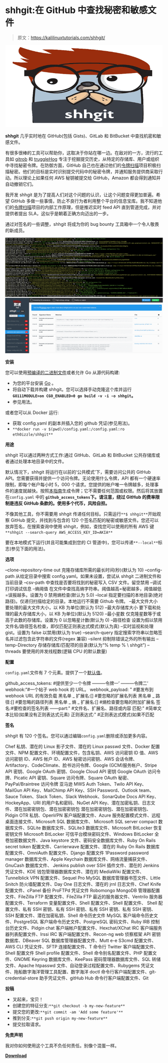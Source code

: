 # shhgit:在 GitHub 中查找秘密和敏感文件

> 原文：<https://kalilinuxtutorials.com/shhgit/>

[![shhgit : Finds Secrets & Sensitive Files Across GitHub](img/554218864d1e6cf923bd6f4d1b6d3733.png "shhgit : Finds Secrets & Sensitive Files Across GitHub")](https://1.bp.blogspot.com/-nvd8IK9NnK0/Xx3R0aF7UsI/AAAAAAAAHIY/f9dn6Bp_Mfg_oPf8n6aWMX-h-212ntbmACLcBGAsYHQ/s1600/shhgit%25281%2529.png)

**shhgit** 几乎实时地在 GitHub(包括 Gists)、GitLab 和 BitBucket 中查找机密和敏感文件。

有很多很棒的工具可以帮助你，这取决于你站在哪一边。在敌对的一方，流行的工具如 [gitrob](https://github.com/michenriksen/gitrob) 和 [truggleHog](https://github.com/dxa4481/truffleHog) 专注于挖掘提交历史，从特定的存储库、用户或组织中寻找秘密令牌。在防御方面，GitHub 自己也在通过他们的[令牌扫描](https://help.github.com/en/articles/about-token-scanning)项目积极扫描秘密。他们的目标是实时识别提交代码中的秘密令牌，并通知服务提供商采取行动。所以理论上如果任何 AWS 秘钥被提交给 GitHub，Amazon 都会得到通知并自动撤销它们。

我开发 shhgit 是为了提高人们对这个问题的认识，让这个问题变得更加普遍。希望 GitHub 多做一些事情，防止不良行为者利用整个平台的信息宝库。我不知道他们的[令牌扫描](https://help.github.com/en/articles/about-token-scanning)项目的内部工作原理，但是推迟实时 feed API 直到管道完成，并对提供者提出 SLA，这似乎是朝着正确方向迈出的一步。

通过对签名的一些调整，shhgit 将成为你的 bug bounty 工具箱中一个令人敬畏的新成员。

![](img/dbec8a24756117cf6fee9c9988235d4d.png)![](img/3cb86bebd8570e4e20a8a6df9c1db79e.png)

**安装**

您可以使用[预编译的二进制文件](https://www.github.com/eth0izzle/shhgit/releases)或者允许 Go 从源代码构建:

*   为您的平台安装 [Go](https://golang.org/doc/install) 。
*   将自动下载并构建 shhgit。您可以选择手动克隆这个库并运行 **`GO111MODULE=on CGO_ENABLED=0 go build -v -i -o shhgit`。**
*   参见用法。

或者您可以从 Docker 运行:

*   获取 config.yaml 的副本并插入您的 github 凭证(参见用法)。
*   `**docker run -v $(pwd)/config.yaml:/config.yaml:ro eth0izzle/shhgit**`

**用途**

shhgit 可以通过两种方式工作:通过 GitHub、GitLab 和 BitBucket 公共存储库或者通过处理本地目录中的文件。

默认情况下，shhgit 将运行在以前的‘公共模式’下，需要访问公共的 GitHub API。您需要获得并提供一个访问令牌。无论使用什么令牌，API 都有一个硬速率限制，即每个帐户每小时 5，000 个请求。您提供的帐户唯一令牌越多，处理事件的速度就越快。按照[本指南](https://help.github.com/en/github/authenticating-to-github/creating-a-personal-access-token-for-the-command-line)生成令牌；它不需要任何范围或权限。然后将其放置在`config.yaml` 中的 **`github_access_tokens`下。**请注意，绕过 GitHub 的费率限制是违反 GitHub 条款的。使用多个代币，风险自担**。**

不像其他工具，你不需要用 shhgit 传递任何目标。只需运行`**$ shhgit**`开始观察 GitHub 提交，并找到与包含的 120 个签名匹配的秘密或敏感文件。您还可以放弃签名，在搜索查询中使用 shhgit，例如，查找您可以使用的所有 AWS 键`**shhgit --search-query AWS_ACCESS_KEY_ID=AKIA**`

要在本地模式下运行(并且可能集成到您的 CI 管道中)，您可以传递`**--local**`标志(参见下面的用法)。

**选项**

–clone-repository-time out
克隆存储库所需的最长时间(秒)(默认为 10)
–config-path
从给定目录中搜索 config.yaml。如果未设置，尝试从 shhgit 二进制文件和当前目录
–csv-path
中查找是否要将找到的秘密写入 CSV 文件。留空禁用
–调试
打印调试信息
–熵阈值
在文件中查找高熵字符串。阈值越高=秘密越多，阈值越低=误报越多。设置为 0 禁用熵检查(默认为 5.0)
–local
指定要扫描的本地目录(绝对路径)。仅递归扫描给定的目录。本地运行不需要 Github 令牌。
–最大文件大小
要处理的最大文件大小，以 KB 为单位(默认为 512)
–最大存储库大小
要下载和处理的最大存储库大小，以 KB 为单位)(默认为 5120)
–最小星数
仅克隆星数等于或高于此数的存储库。设置为 0 以忽略星计数(默认为 0)
–路径检查
设置为假以禁用文件名/路径签名检查，即仅匹配正则表达式模式(默认为真)
–实时监视和处理 gist。设置为 false 以禁用(默认为 true)
–search-query
指定搜索字符串以忽略签名并过滤包含此字符串的文件(regex 兼容)
–silent
抑制除错误之外的所有输出
–temp-Directory
存储存储库/匹配项的目录(默认为“% temp % \ shhgit”)
–threads
要使用的并发线程数(逻辑 CPU 的默认数量)

**配置**

`config.yaml`文件有 7 个元素。提供了一个[默认值](https://github.com/eth0izzle/shhgit/blob/master/config.yaml)。

github_access_tokens: #提供至少一个令牌
———令牌一’
———令牌二’
webhook:“#一个帖子 web hook 的 URL。
webhook_payload: " #要发布到 webhook URL 的有效负载
黑名单 _ 扩展名:[] #要忽略的扩展名列表
黑名单 _ 路径:[] #要忽略的路径列表
黑名单 _ 熵 _ 扩展名:[] #熵检查要忽略的附加扩展名
签名:#要检查的签名列表
——part:" #文件名、扩展名、路径或内容
匹配:" #简单文本比较(如果没有正则表达式元素)
正则表达式:" #正则表达式模式(如果不匹配

**签名**

shhgit 有 120 个签名。您可以通过编辑`config.yaml`删除或添加更多内容。

Chef 私钥、潜在的 Linux 影子文件、潜在的 Linux passwd 文件、Docker 配置文件、NPM 配置文件、环境配置文件，包含私钥、AWS 访问密钥 ID 值、AWS 访问密钥 ID、AWS 帐户 ID、AWS 秘密访问密钥、AWS 会话令牌、Artifactory、CodeClimate、脸书访问令牌、Google (GCM)服务帐户、Stripe API 密钥、Google OAuth 密钥、Google Cloud API 密钥
Google OAuth 访问令牌、Picatic API 密钥、Square 访问令牌、Square OAuth 秘密、PayPal/Braintree 访问令牌 亚马逊 MWS Auth Token、Twilo API Key、MailGun API Key、MailChimp API Key、SSH Password、Outlook team、Sauce Token、Slack Token、Slack Webhook、SonarQube Docs API Key、HockeyApp、URI 的用户名和密码、NuGet API Key、潜在加密私钥、日志文件、潜在加密密钥包、潜在加密密钥包
潜在加密密钥包、潜在加密密钥包、Pidgin OTR 私钥、OpenVPN 客户端配置文件、Azure 服务配置模式文件、远程桌面连接文件、Microsoft SQL 数据库文件、 Microsoft SQL server compact 数据库文件、SQLite 数据库文件、SQLite3 数据库文件、Microsoft BitLocker 恢复密钥文件
Microsoft BitLocker 可信平台模块密码文件、Windows BitLocker 全卷加密数据文件、Java keystore 文件、密码安全数据库文件、Ruby On Rails secret token 配置文件、Carrierwave 配置文件、潜在的 Ruby On Rails 数据库配置文件、OmniAuth 配置文件、Django 配置文件
1Password password manager 数据库文件、Apple Keychain 数据库文件、网络流量捕获文件、GnuCash 数据库文件、 Jenkins publish over SSH 插件文件、潜在的 Jenkins 凭证文件、KDE 钱包管理器数据库文件、潜在的 MediaWiki 配置文件、Tunnelblick VPN 配置文件、Sequel Pro MySQL 数据库管理器书签文件、Little Snitch 防火墙配置文件、Day One 日志文件、潜在的 jrnl 日志文件、Chef Knife 配置文件、cPanel 备份 ProFTPd 凭证文件
Robomongo MongoDB 管理器配置文件、FileZilla FTP 配置文件、FileZilla FTP 最近的服务器文件、Ventrilo 服务器配置文件、Terraform 变量配置文件、Shell 配置文件、Shell 配置文件、 Shell 配置文件、私有 SSH 密钥、私有 SSH 密钥、私有 SSH 密钥、私有 SSH 密钥、SSH 配置文件、潜在加密私钥、Shell 命令历史文件
MySQL 客户端命令历史文件、PostgreSQL 客户端命令历史文件、PostgreSQL 密码文件、Ruby IRB 控制台历史文件、Pidgin chat 客户端帐户配置文件、Hexchat/XChat IRC 客户端服务器列表配置文件、Irssi IRC 客户端配置文件、Recon-ng web 侦察框架 API 密钥数据库、DBeaver SQL 数据库管理器配置文件、Mutt e-e S3cmd 配置文件、AWS CLI 凭证文件、SFTP 连接配置文件、T 命令行 Twitter 客户端配置文件、Shell 配置文件
Shell profile 配置文件、Shell 命令别名配置文件、PHP 配置文件、GNOME Keyring 数据库文件、KeePass 密码管理器数据库文件、SQL 转储文件、Apache htpasswd 文件、自动登录过程配置文件、Rubygems 凭证文件、拖船数字海洋管理工具配置、数字海洋 doctl 命令行客户端配置文件、git-credential-store 助手凭证文件、gitHub Hub 命令行客户端配置文件、Git

**投稿**

*   叉起来，宝贝！
*   创建您的特征分支:`**git checkout -b my-new-feature**`
*   提交您的更改:`**git commit -am 'Add some feature'**`
*   推到分支:`**git push origin my-new-feature**`
*   提交拉取请求。

**免责声明**

我对你如何使用这个工具不负任何责任。别像个混蛋一样。

[**Download**](https://github.com/eth0izzle/shhgit)
